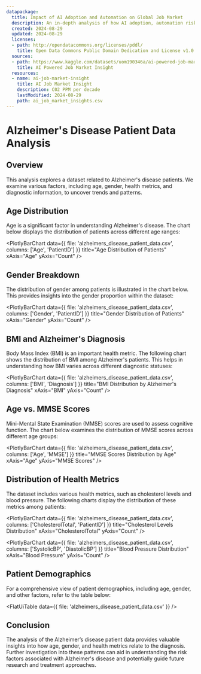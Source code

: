 ```yaml
---
datapackage:
  title: Impact of AI Adoption and Automation on Global Job Market
  description: An in-depth analysis of how AI adoption, automation risk, and required skills are reshaping industries, job roles, and growth prospects across various locations globally
  created: 2024-08-29
  updated: 2024-08-29
  licenses:
  - path: http://opendatacommons.org/licenses/pddl/
    title: Open Data Commons Public Domain Dedication and License v1.0
  sources:
  - path: https://www.kaggle.com/datasets/uom190346a/ai-powered-job-market-insights
    title: AI Powered Job Market Insight
  resources:
  - name: ai-job-market-insight
    title: AI Job Market Insight
    description: C02 PPM per decade
    lastModified: 2024-08-29
    path: ai_job_market_insights.csv
---
```


# Alzheimer's Disease Patient Data Analysis

## Overview

This analysis explores a dataset related to Alzheimer's disease patients. We examine various factors, including age, gender, health metrics, and diagnostic information, to uncover trends and patterns.

## Age Distribution

Age is a significant factor in understanding Alzheimer's disease. The chart below displays the distribution of patients across different age ranges:

<PlotlyBarChart
  data={{
    file: 'alzheimers_disease_patient_data.csv',
    columns: ['Age', 'PatientID']
  }}
  title="Age Distribution of Patients"
  xAxis="Age"
  yAxis="Count"
/>

## Gender Breakdown

The distribution of gender among patients is illustrated in the chart below. This provides insights into the gender proportion within the dataset:

<PlotlyBarChart
  data={{
    file: 'alzheimers_disease_patient_data.csv',
    columns: ['Gender', 'PatientID']
  }}
  title="Gender Distribution of Patients"
  xAxis="Gender"
  yAxis="Count"
/>

## BMI and Alzheimer's Diagnosis

Body Mass Index (BMI) is an important health metric. The following chart shows the distribution of BMI among Alzheimer's patients. This helps in understanding how BMI varies across different diagnostic statuses:

<PlotlyBarChart
  data={{
    file: 'alzheimers_disease_patient_data.csv',
    columns: ['BMI', 'Diagnosis']
  }}
  title="BMI Distribution by Alzheimer's Diagnosis"
  xAxis="BMI"
  yAxis="Count"
/>

## Age vs. MMSE Scores

Mini-Mental State Examination (MMSE) scores are used to assess cognitive function. The chart below examines the distribution of MMSE scores across different age groups:

<PlotlyBarChart
  data={{
    file: 'alzheimers_disease_patient_data.csv',
    columns: ['Age', 'MMSE']
  }}
  title="MMSE Scores Distribution by Age"
  xAxis="Age"
  yAxis="MMSE Scores"
/>

## Distribution of Health Metrics

The dataset includes various health metrics, such as cholesterol levels and blood pressure. The following charts display the distribution of these metrics among patients:

<PlotlyBarChart
  data={{
    file: 'alzheimers_disease_patient_data.csv',
    columns: ['CholesterolTotal', 'PatientID']
  }}
  title="Cholesterol Levels Distribution"
  xAxis="CholesterolTotal"
  yAxis="Count"
/>

<PlotlyBarChart
  data={{
    file: 'alzheimers_disease_patient_data.csv',
    columns: ['SystolicBP', 'DiastolicBP']
  }}
  title="Blood Pressure Distribution"
  xAxis="Blood Pressure"
  yAxis="Count"
/>

## Patient Demographics

For a comprehensive view of patient demographics, including age, gender, and other factors, refer to the table below:

<FlatUiTable
  data={{
    file: 'alzheimers_disease_patient_data.csv'
  }}
/>

## Conclusion

The analysis of the Alzheimer’s disease patient data provides valuable insights into how age, gender, and health metrics relate to the diagnosis. Further investigation into these patterns can aid in understanding the risk factors associated with Alzheimer's disease and potentially guide future research and treatment approaches.
